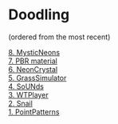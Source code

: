 # Doodling

(ordered from the most recent)

[8. MysticNeons](https://rawgit.com/PierfrancescoSoffritti/Doodling/master/8.%20MysticNeons/index.html) <br/>
[7. PBR material](https://rawgit.com/PierfrancescoSoffritti/Doodling/master/7.%20PBR%20Material/index.html) <br/>
[6. NeonCrystal](https://rawgit.com/PierfrancescoSoffritti/Doodling/master/6.%20NeonCrystal/index.html) <br/>
[5. GrassSimulator](https://rawgit.com/PierfrancescoSoffritti/Doodling/master/5.%20GrassSimulator/index.html) <br/>
[4. SoUNds](https://rawgit.com/PierfrancescoSoffritti/Doodling/master/4.%20SoUNds/index.html) <br/>
[3. WTPlayer](https://rawgit.com/PierfrancescoSoffritti/Doodling/master/3.%20WTPlayer/index.html) <br/>
[2. Snail](https://rawgit.com/PierfrancescoSoffritti/Doodling/master/2.%20Snail/index.html) <br/>
[1. PointPatterns](https://rawgit.com/PierfrancescoSoffritti/Doodling/master/1.%20PointPatterns/index.html) <br/>